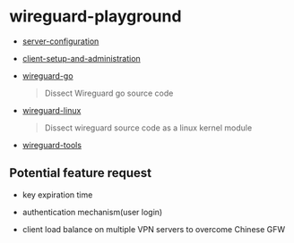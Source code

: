 # wireguard-playground

- [server-configuration](./server-configuration.md)

- [client-setup-and-administration](./client-setup-and-administration.md)

- [wireguard-go](./wireguard-go.md)

    > Dissect Wireguard go source code

- [wireguard-linux](./wireguard-linux/Readme.md)

    > Dissect wireguard source code as a linux kernel module

- [wireguard-tools](./wireguard-tools.md)


## Potential feature request

- key expiration time

- authentication mechanism(user login)

- client load balance on multiple VPN servers to overcome Chinese GFW

